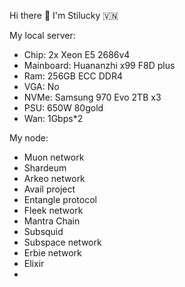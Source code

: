 Hi there 👋 I'm Stilucky 🇻🇳                
                    
My local server:      
- Chip: 2x Xeon E5 2686v4          
- Mainboard: Huananzhi x99 F8D plus     
- Ram: 256GB ECC DDR4      
- VGA: No   
- NVMe: Samsung 970 Evo 2TB x3  
- PSU: 650W 80gold
- Wan: 1Gbps*2   
  
My node: 
 
- Muon network
- Shardeum
- Arkeo network
- Avail project
- Entangle protocol
- Fleek network
- Mantra Chain
- Subsquid 
- Subspace network
- Erbie network
- Elixir
- 

